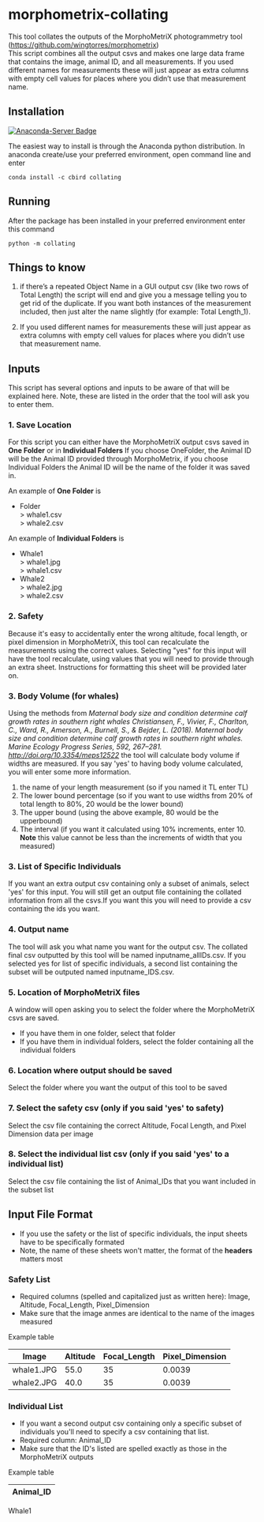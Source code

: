 # morphometrix-collating
 This tool collates the outputs of the MorphoMetriX photogrammetry tool (https://github.com/wingtorres/morphometrix)    
 This script combines all the output csvs and makes one large data frame that contains the image, animal ID, and all measurements. If you used different names for measurements these will just appear as extra columns with empty cell values for places where you didn’t use that measurement name.

## Installation
[![Anaconda-Server Badge](https://anaconda.org/cbird/collating/badges/version.svg)](https://anaconda.org/cbird/collating)
    
  The easiest way to install is through the Anaconda python distribution. In anaconda create/use your preferred environment, open command line and enter
  ```
  conda install -c cbird collating
  ```

## Running
After the package has been installed in your preferred environment enter this command

  ```
  python -m collating
  ```
## Things to know
1. if there’s a repeated Object Name in a GUI output csv (like two rows of Total Length) the script will end and give you a message telling you to get rid of the duplicate. If you want both instances of the measurement included, then just alter the name slightly (for example: Total Length_1).

2. If you used different names for measurements these will just appear as extra columns with empty cell values for places where you didn’t use that measurement name.

## Inputs
This script has several options and inputs to be aware of that will be explained here. Note, these are listed in the order that the tool will ask you to enter them.

### 1. Save Location
  For this script you can either have the MorphoMetriX output csvs saved in **One Folder** or in **Individual Folders**
  If you choose OneFolder, the Animal ID will be the Animal ID provided through MorphoMetrix, if you choose Individual Folders the Animal ID will be the name of the folder it was saved in.

  An example of **One Folder** is       
  * Folder      
        > whale1.csv    
        > whale2.csv
  
  An example of **Individual Folders** is         
  * Whale1      
        > whale1.jpg    
        > whale1.csv
  * Whale2      
        > whale2.jpg    
        > whale2.csv

### 2. Safety
  Because it's easy to accidentally enter the wrong altitude, focal length, or pixel dimension in MorphoMetriX, this tool can recalculate the measurements using the correct values. Selecting "yes" for this input will have the tool recalculate, using values that you will need to provide through an extra sheet. Instructions for formatting this sheet will be provided later on.

### 3. Body Volume (for whales)
 Using the methods from *Maternal body size and condition determine calf growth rates in southern right whales
Christiansen, F., Vivier, F., Charlton, C., Ward, R., Amerson, A., Burnell, S., & Bejder, L. (2018). Maternal body size and condition determine calf growth rates in southern right whales. Marine Ecology Progress Series, 592, 267–281. http://doi.org/10.3354/meps12522*
the tool will calculate body volume if widths are measured. If you say 'yes' to having body volume calculated, you will enter some more information.
1. the name of your length measurement (so if you named it TL enter TL) 
2. The lower bound percentage (so if you want to use widths from 20% of total length to 80%, 20 would be the lower bound) 
3. The upper bound (using the above example, 80 would be the upperbound) 
4. The interval (if you want it calculated using 10% increments, enter 10. **Note** this value cannot be less than the increments of width that you measured) 

### 3. List of Specific Individuals 
  If you want an extra output csv containing only a subset of animals, select 'yes' for this input. You will still get an output file containing the collated information from all the csvs.If you want this you will need to provide a csv containing the ids you want.

### 4. Output name 
The tool will ask you what name you want for the output csv. The collated final csv outputted by this tool will be named inputname_allIDs.csv. If you selected yes for list of specific individuals, a second list containing the subset will be outputed named inputname_IDS.csv. 

### 5. Location of MorphoMetriX files
A window will open asking you to select the folder where the MorphoMetriX csvs are saved. 
* If you have them in one folder, select that folder
* If you have them in individual folders, select the folder containing all the individual folders

### 6. Location where output should be saved
Select the folder where you want the output of this tool to be saved

### 7. Select the safety csv (only if you said 'yes' to safety)
Select the csv file containing the correct Altitude, Focal Length, and Pixel Dimension data per image

### 8. Select the individual list csv (only if you said 'yes' to a individual list)
Select the csv file containing the list of Animal_IDs that you want included in the subset list

## Input File Format
* If you use the safety or the list of specific individuals, the input sheets have to be specifically formated
* Note, the name of these sheets won't matter, the format of the **headers** matters most

### Safety List
* Required columns (spelled and capitalized just as written here): Image, Altitude, Focal_Length, Pixel_Dimension
* Make sure that the image anmes are identical to the name of the images measured

Example table

Image | Altitude | Focal_Length | Pixel_Dimension
----- | -------- | ------------ | ---------------
whale1.JPG | 55.0 | 35 | 0.0039
whale2.JPG | 40.0 | 35 | 0.0039

### Individual List
* If you want a second output csv containing only a specific subset of individuals you'll need to specify a csv containing that list.
* Required column: Animal_ID
* Make sure that the ID's listed are spelled exactly as those in the MorphoMetriX outputs

Example table

Animal_ID |
--------- |
Whale1
